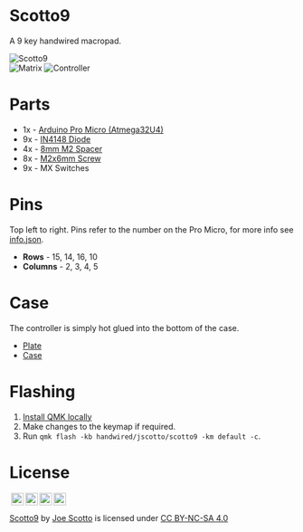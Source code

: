 # Scotto9

A 9 key handwired macropad.

![Scotto9](https://user-images.githubusercontent.com/8194147/191654573-d30a7cf3-2570-4f49-9b5f-de466acb5bc8.jpg)  
![Matrix](https://user-images.githubusercontent.com/8194147/191866156-65d453ec-7105-46d8-a706-a0e755f261ae.jpg)
![Controller](https://user-images.githubusercontent.com/8194147/191866177-8041dad9-07c6-42c3-b8f1-4770ef4a7b5e.jpg)

# Parts

-   1x - [Arduino Pro Micro (Atmega32U4)](https://amzn.to/3LwgAUq)
-   9x - [IN4148 Diode](https://amzn.to/3DMbQZ5)
-   4x - [8mm M2 Spacer](https://amzn.to/3r1xdxO)
-   8x - [M2x6mm Screw](https://amzn.to/3r1xdxO)
-   9x - MX Switches

# Pins

Top left to right. Pins refer to the number on the Pro Micro, for more info see [info.json](QMK/info.json).

-   **Rows** - 15, 14, 16, 10
-   **Columns** - 2, 3, 4, 5

# Case

The controller is simply hot glued into the bottom of the case.

-   [Plate](Case/Scotto9%20-%20Plate.stl)
-   [Case](Case/Scotto9%20-%20Case.stl)

# Flashing

1. [Install QMK locally](https://github.com/qmk/qmk_firmware)
2. Make changes to the keymap if required.
3. Run `qmk flash -kb handwired/jscotto/scotto9 -km default -c`.

# License

<img style="height:22px!important;margin-left:3px;vertical-align:text-bottom;" src="https://mirrors.creativecommons.org/presskit/icons/cc.svg?ref=chooser-v1"><img style="height:22px!important;margin-left:3px;vertical-align:text-bottom;" src="https://mirrors.creativecommons.org/presskit/icons/by.svg?ref=chooser-v1"><img style="height:22px!important;margin-left:3px;vertical-align:text-bottom;" src="https://mirrors.creativecommons.org/presskit/icons/nc.svg?ref=chooser-v1"><img style="height:22px!important;margin-left:3px;vertical-align:text-bottom;" src="https://mirrors.creativecommons.org/presskit/icons/sa.svg?ref=chooser-v1"></a></p>

<p xmlns:cc="http://creativecommons.org/ns#" xmlns:dct="http://purl.org/dc/terms/"><a property="dct:title" rel="cc:attributionURL" href="https://github.com/joe-scotto/keyboards/tree/main/Scotto9">Scotto9</a> by <a rel="cc:attributionURL dct:creator" property="cc:attributionName" href="https://github.com/joe-scotto">Joe Scotto</a> is licensed under <a href="http://creativecommons.org/licenses/by-nc-sa/4.0/?ref=chooser-v1" target="_blank" rel="license noopener noreferrer" style="display:inline-block;">CC BY-NC-SA 4.0
